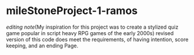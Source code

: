 # mileStoneProject-1-ramos 
*editing note*(My inspiration for this project was to create a stylized quiz game popular in script heavy RPG games of the early 2000s)
revised version of this code does meet the requirements, of having intention, score keeping, and an ending Page. 